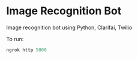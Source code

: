 # Image Recognition Bot
Image recognition bot using Python, Clarifai, Twilio

To run:
``` python app.py
ngrok http 5000
```
